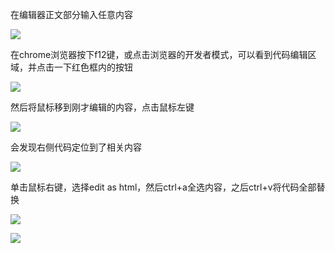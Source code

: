 
在编辑器正文部分输入任意内容   

![](https://user-gold-cdn.xitu.io/2020/1/17/16fb2542dbe00517?w=698&h=414&f=png&s=13946)

在chrome浏览器按下f12键，或点击浏览器的开发者模式，可以看到代码编辑区域，并点击一下红色框内的按钮

![](https://user-gold-cdn.xitu.io/2020/1/17/16fb258a05246dda?w=825&h=614&f=png&s=99158)

然后将鼠标移到刚才编辑的内容，点击鼠标左键

![](https://user-gold-cdn.xitu.io/2020/1/17/16fb259d559d0256?w=672&h=244&f=png&s=14743)

会发现右侧代码定位到了相关内容

![](https://user-gold-cdn.xitu.io/2020/1/17/16fb25aa9543b95b?w=408&h=209&f=png&s=12018)

单击鼠标右键，选择edit as html，然后ctrl+a全选内容，之后ctrl+v将代码全部替换

![](https://user-gold-cdn.xitu.io/2020/1/17/16fb25baabcc8045?w=382&h=442&f=png&s=33191)

![](https://user-gold-cdn.xitu.io/2020/1/17/16fb25d0e69b1104?w=417&h=371&f=png&s=9371)